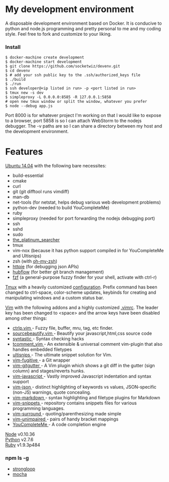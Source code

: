 # My development environment

A disposable development environment based on Docker.  It is conducive to
python and node.js programming and pretty personal to me and my coding style.
Feel free to fork and customize to your liking.

### Install
    $ docker-machine create development
    $ docker-machine start development
    $ git clone https://github.com/socketwiz/devenv.git
    $ cd devenv
    $ # add your ssh public key to the .ssh/authorized_keys file
    $ ./build
    $ ./run
    $ ssh developer@<ip listed in run> -p <port listed in run>
    $ tmux new -s dev  
    $ simpleproxy -L 0.0.0.0:8585 -R 127.0.0.1:5858  
    # open new tmux window or split the window, whatever you prefer  
    $ node --debug app.js

Port 8000 is for whatever project I'm working on that I would like to expose to
a browser, port 5858 is so I can attach WebStorm to the nodejs debugger.  The
-v paths are so I can share a directory between my host and the development
environment.

# Features

[Ubuntu 14.04](http://www.ubuntu.com/) with the following bare necessites: 

* build-essential
* cmake
* curl
* git (git difftool runs vimdiff)
* man-db
* net-tools (for netstat, helps debug various web development problems)
* python-dev (needed to build YouCompleteMe)
* ruby
* simpleproxy (needed for port forwarding the nodejs debugging port)
* ssh
* sshd
* sudo
* [the\_platinum\_searcher](https://github.com/monochromegane/the_platinum_searcher)
* tmux
* vim-nox (because it has python support compiled in for YouCompleteMe and Ultisnips)
* zsh (with [oh-my-zsh](https://github.com/robbyrussell/oh-my-zsh))  
* [httpie](http://httpie.org) (for debugging json APIs)  
* [hubflow](https://github.com/datasift/gitflow) (for better git branch management)  
* [fzf](https://github.com/junegunn/fzf) (a general-purpose fuzzy finder for your shell, activate with ctrl-r)

[Tmux](http://tmux.sourceforge.net/) with a heavily customized [configuration](https://github.com/socketwiz/devenv/blob/master/.tmux.conf).  Prefix command has been changed to ctrl-space, color-scheme updates, keybinds for creating and manipulating windows and a custom status bar.  

[Vim](http://www.vim.org/) with the following addons and a highly customized
[.vimrc](https://github.com/socketwiz/devenv/blob/master/.vimrc).  The leader
key has been changed to &lt;space&gt; and the arrow keys have been disabled
among other things:

* [ ctrlp.vim ](https://github.com/kien/ctrlp.vim) - Fuzzy file, buffer, mru,
  tag, etc finder.
* [ sourcebeautify.vim ](https://github.com/michalliu/sourcebeautify.vim) - Beautify your javascript,html,css source code
* [ syntastic ](https://github.com/scrooloose/syntastic) - Syntax checking hacks
* [ tcomment\_vim ](https://github.com/tomtom/tcomment_vim) - An extensible
  & universal comment vim-plugin that also handles embedded filetypes
* [ ultisnips ](https://github.com/SirVer/ultisnips) - The ultimate snippet
  solution for Vim.
* [ vim-fugitive ](https://github.com/tpope/vim-fugitive) - a Git wrapper
* [ vim-gitgutter ](https://github.com/airblade/vim-gitgutter) - A Vim plugin
  which shows a git diff in the gutter (sign column) and stages/reverts hunks.
* [ vim-javascript ](https://github.com/pangloss/vim-javascript) - Vastly
  improved Javascript indentation and syntax support
* [ vim-json ](https://github.com/elzr/vim-json) - distinct highlighting of
  keywords vs values, JSON-specific (non-JS) warnings, quote concealing.
* [ vim-markdown ](https://github.com/plasticboy/vim-markdown) - syntax
  highlighting and filetype plugins for Markdown
* [ vim-snippets ](https://github.com/honza/vim-snippets) - repository contains
  snippets files for various programming languages.
* [ vim-surround ](https://github.com/tpope/vim-surround) - quoting/parenthesizing made simple
* [ vim-unimpaired ](https://github.com/tpope/vim-unimpaired) - pairs of handy
  bracket mappings
* [ YouCompleteMe ](https://github.com/Valloric/YouCompleteMe) - A code
  completion engine

[Node](http://nodejs.org/) v0.10.36  
[Python](https://www.python.org/) v2.7.6  
[Ruby](https://www.ruby-lang.org/) v1.9.3p484  


### npm ls -g

* [strongloop](http://strongloop.com/)
* [mocha](https://github.com/mochajs/mocha)
